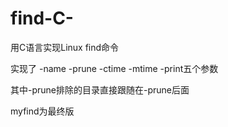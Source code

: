# find-C-
用C语言实现Linux find命令

实现了
-name -prune -ctime -mtime -print五个参数

其中-prune排除的目录直接跟随在-prune后面

myfind为最终版

